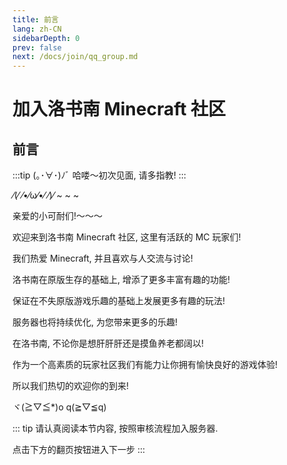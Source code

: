 ```yaml
---
title: 前言
lang: zh-CN
sidebarDepth: 0
prev: false
next: /docs/join/qq_group.md
---
```


# 加入洛书南 Minecraft 社区

## 前言

:::tip (｡･∀･)ﾉﾞ
哈喽～初次见面, 请多指教!
:::

⁄(⁄ ⁄•⁄ω⁄•⁄ ⁄)⁄ ~ ~ ~

亲爱的小可耐们!～～～

欢迎来到洛书南 Minecraft 社区, 这里有活跃的 MC 玩家们!

我们热爱 Minecraft, 并且喜欢与人交流与讨论!

洛书南在原版生存的基础上, 增添了更多丰富有趣的功能!

保证在不失原版游戏乐趣的基础上发展更多有趣的玩法!

服务器也将持续优化, 为您带来更多的乐趣!

在洛书南, 不论你是想肝肝肝还是摸鱼养老都阔以!

作为一个高素质的玩家社区我们有能力让你拥有愉快良好的游戏体验!

所以我们热切的欢迎你的到来!

ヾ(≧▽≦\*)o q(≧▽≦q)

::: tip
请认真阅读本节内容, 按照审核流程加入服务器.

点击下方的翻页按钮进入下一步
:::
